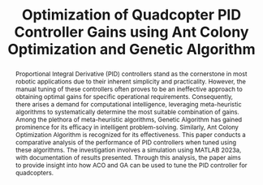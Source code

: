 ---
title: "Optimization of Quadcopter PID Controller Gains using Ant Colony Optimization and Genetic Algorithm"

# Authors
# If you created a profile for a user (e.g. the default `admin` user), write the username (folder name) here 
# and it will be replaced with their full name and linked to their profile.
authors:
- Adeleke Olorunnisola Oyeyemi
- Olurotimi Dahunsi

# Author notes (optional)
author_notes:
- "First Author"
- "First Author"
- "Second Author"

# Schedule page publish date (NOT publication's date).
# publishDate: "2017-01-01T00:00:00Z"

# Publication type.
# Legend: 0 = Uncategorized; 1 = Conference paper; 2 = Journal article;
# 3 = Preprint / Working Paper; 4 = Report; 5 = Book; 6 = Book section;
# 7 = Thesis; 8 = Patent
publication_types: ["2"]

# Publication name and optional abbreviated publication name.
publication: In *Journal of Computational Mechanics, Power System and Control*, IJSRSET 
publication_short: In *JCMPS*

abstract: Proportional Integral Derivative (PID) controllers stand as the cornerstone in most robotic applications due to their inherent simplicity and practicality. However, the manual tuning of these controllers often proves to be an ineffective approach to obtaining optimal gains for specific operational requirements. Consequently, there arises a demand for computational intelligence, leveraging meta-heuristic algorithms to systematically determine the most suitable combination of gains. Among the plethora of meta-heuristic algorithms, Genetic Algorithm has gained prominence for its efficacy in intelligent problem-solving. Similarly, Ant Colony Optimization Algorithm is recognized for its effectiveness. This paper conducts a comparative analysis of the performance of PID controllers when tuned using these algorithms. The investigation involves a simulation using MATLAB 2023a, with documentation of results presented. Through this analysis, the paper aims to provide insight into how ACO and GA can be used to tune the PID controller for quadcopters. 

# Summary. An optional shortened abstract.
summary: ""

tags: []

# Display this page in the Featured widget?
featured: false


links:
    - icon: "file-alt"
      icon_pack: "fas"  # Font Awesome solid icons
      name: "Report"
      url: "https://publisher.resbee.org/jcmps/archive/v7i3/a3/p3.pdf"
    - icon: "link"
      icon_pack: "fas"
      name: "DOI"
      url: "https://doi.org/10.46253/jcmps.v7i3.a3"

# Custom links (uncomment lines below)


# Featured image
# To use, add an image named `featured.jpg/png` to your page's folder. 
image:
  caption: ""
  focal_point: ""
  preview_only: false

# Associated Projects (optional).
#   Associate this publication with one or more of your projects.
#   Simply enter your project's folder or file name without extension.
#   E.g. `internal-project` references `content/project/internal-project/index.md`.
#   Otherwise, set `projects: []`.
projects: []


# Slides (optional).
#   Associate this publication with Markdown slides.
#   Simply enter your slide deck's filename without extension.
#   E.g. `slides: "example"` references `content/slides/example/index.md`.
#   Otherwise, set `slides: ""`.
slides: ""
---